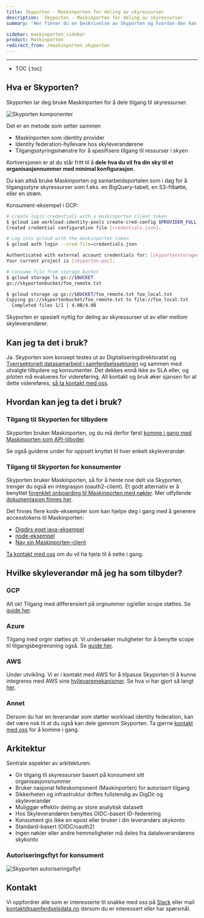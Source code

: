 ```yaml
---
title: Skyporten - Maskinporten for deling av skyressurser
description:  Skyporten - Maskinporten for deling av skyressurser
summary: 'Her finner du en beskrivelse av Skyporten og hvordan den kan brukes'

sidebar: maskinporten_sidebar
product: Maskinporten
redirect_from: /maskinporten_skyporten
---
```


---
* TOC
{:toc}

## Hva er Skyporten?
  
Skyporten lar deg bruke Maskinporten for å dele tilgang til skyressurser.

![Skyporten komponenter]({{site.baseurl}}/images/maskinporten/skyporten_komponenter.png)

Det er en metode som setter sammen

* Maskinporten som identity provider
* Identity federation-hyllevare hos skyleverandørene
* Tilgangsstyringsmønstre for å spesifisere tilgang til ressurser i skyen

Kortversjonen er at du står fritt til å **dele hva du vil fra din sky til et organisasjonnummer med minimal konfigurasjon**.

Du kan altså bruke Maskinporten og samarbeidsportalen som i dag for å tilgangsstyre skyressurser som f.eks. en BigQuery-tabell, en S3-filbøtte, eller en strøm.

Konsument-eksempel i GCP:

``````bash
# Create login credentials with a maskinporten client token
$ gcloud iam workload-identity-pools create-cred-config $PROVIDER_FULL_IDENTIFIER --service-account=$SAEMAIL --credential-source-file=$MASKINPORTEN_TOKEN_FILE --output-file=credentials.json
Created credential configuration file [credentials.json].

# Log into gcloud with the maskinporten token
$ gcloud auth login --cred-file=credentials.json

Authenticated with external account credentials for: [skyportenstorageconsumer@skyporten-poc.iam.gserviceaccount.com].
Your current project is [skyporten-poc].

# Consume file from storage bucket
$ gcloud storage ls gs://$BUCKET
gs://skyportenbucket/foo_remote.txt

$ gcloud storage cp gs://$BUCKET/foo_remote.txt foo_local.txt
Copying gs://skyportenbucket/foo_remote.txt to file://foo_local.txt
  Completed files 1/1 | 4.0B/4.0B
``````

Skyporten er spesielt nyttig for deling av skyressurser ut av eller mellom skyleverandører.

## Kan jeg ta det i bruk?

Ja. Skyporten som konsept testes ut av Digitaliseringdirektoratet og [Tverrsektorielt datasamarbeid i samferdselssektoren](http://samferdselsdata.no/) og sammen med utvalgte tilbydere og konsumenter. Det dekkes ennå ikke av SLA eller, og piloten må evalueres for videreføring.  All kontakt og bruk øker sjansen for at dette videreføres, [så ta kontakt med oss](#kontakt).

## Hvordan kan jeg ta det i bruk?

### Tilgang til Skyporten for tilbydere

Skyporten bruker Maskinporten, og du må derfor først [komme i gang med Maskinporten som API-tilbyder]({{site.baseurl}}/docs/Maskinporten/maskinporten_guide_apitilbyder).

Se også guidene under for oppsett knyttet til hver enkelt skyleverandør.

### Tilgang til Skyporten  for konsumenter

Skyporten bruker Maskinporten, så for å hente noe delt via Skyporten, trenger du også en integrasjon (oauth2-client). 
Et godt alternativ er å benyttet [forenklet onboarding til Maskinporten med nøkler](https://simplified-onboarding.fellesdatakatalog.digdir.no/guide). 
Mer utfyllende [dokumentasjon finnes her]({{site.baseurl}}/docs/Maskinporten/maskinporten_guide_apikonsument).

Det finnes flere kode-eksempler som kan hjelpe deg i gang med å generere accesstokens til Maskinporten:

* [Digdirs eget java-eksempel](https://github.com/felleslosninger/jwt-grant-generator)
* [node-eksempel](https://github.com/entur/exploratory-maskinporten-token)
* [Nav sin Maskinporten-client](https://github.com/navikt/maskinporten-client)

[Ta kontakt med oss]({{site.baseurl}}/docs/Maskinporten/maskinporten_skyporten#kontakt) om du vil ha hjelp til å sette i gang.


## Hvilke skyleverandør må jeg ha som tilbyder?

### GCP

Alt ok! Tilgang med differensiert på orgnummer og/eller scope støttes. Se [guide her]({{site.baseurl}}/docs/Maskinporten/maskinporten_skyporten_gcp).

### Azure

Tilgang med orgnr støttes pt. Vi undersøker muligheter for å benytte scope til tilgangsbegrensning også. Se [guide her]({{site.baseurl}}/docs/Maskinporten/maskinporten_skyporten_azure).

### AWS

Under utvikling. Vi er i kontakt med AWS for å tilpasse Skyporten til å kunne integreres med AWS sine [hyllevaremekanismer](https://docs.aws.amazon.com/IAM/latest/UserGuide/id_roles_providers_create_oidc.html). Se hva vi har gjort så langt [her]({{site.baseurl}}/docs/Maskinporten/maskinporten_skyporten_aws).

### Annet

Dersom du har en leverandør som støtter workload identity federation, kan det være nok til at du også kan dele gjennom Skyporten. Ta gjerne [kontakt med oss](#kontakt) for å komme i gang.

## Arkitektur

Sentrale aspekter av arkitekturen:

* Gir tilgang til skyressurser basert på konsument sitt organisasjonsnummer
* Bruker nasjonal felleskomponent (Maskinporten) for autorisert tilgang
* Sikkerheten og infrastruktur driftes fullstendig av DigDir og skyleverandør
* Muliggjør effektiv deling av store analytisk datasett
* Hos Skyleverandøren benyttes OIDC-basert ID-federering
* Konsument gis ikke en epost eller bruker i din leverandørs skykonto
* Standard-basert (OIDC/oauth2)
* Ingen nøkler eller andre hemmeligheter må deles fra dataleverandørens skykonto


### Autoriseringsflyt for konsument

![Skyporten autoriseringsflyt]({{site.baseurl}}/images/maskinporten/skyporten_autorization_flow.png)

## Kontakt

Vi oppfordrer alle som er interesserte til snakke med oss på [Slack](https://offentlig-paas-no.slack.com/archives/C050R0TRU2Z) eller mail kontakt@samferdselsdata.no dersom du er interessert eller har spørsmål.

